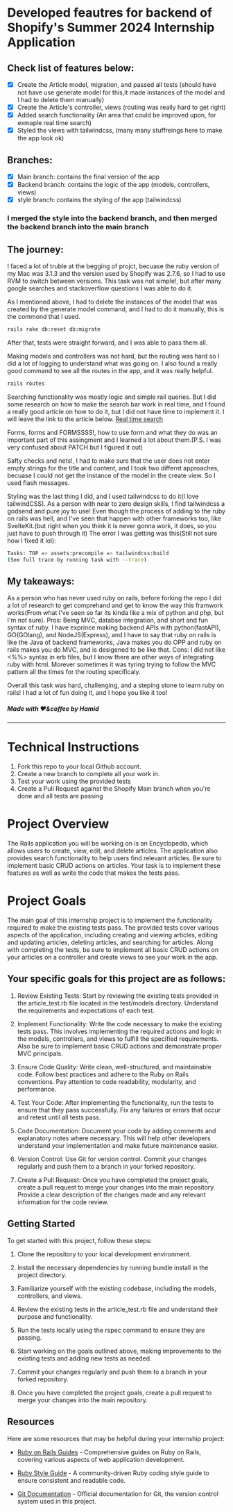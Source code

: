 # Developed feautres for backend of Shopify's Summer 2024 Internship Application
## Check list of features below:
- [x] Create the Article model, migration, and passed all tests (should have not have use generate model for this,it made instances of the model and I had to delete them manually)
- [x] Create the Article's controller, views (routing was really hard to get right)
- [x] Added search functionality (An area that could be improved upon, for exmaple real time search)
- [x] Styled the views with tailwindcss, (many many stuffreings here to make the app look ok)

## Branches:
- [x] Main branch: contains the final version of the app
- [x] Backend branch: contains the logic of the app (models, controllers, views)
- [x] style branch: contains the styling of the app (tailwindcss)
### I merged the style into the backend branch, and then merged the backend branch into the main branch

## The journey: 

 I faced a lot of truble at the begging of projct, becuase the ruby version of my Mac was 3.1.3 and the version used by Shopify was 2.7.6, so I had to use RVM to switch between versions. This task was not simple!, but after many google searches and stackoverflow questions I was able to do it.

 As I mentioned above, I had to delete the instances of the model that was created by the generate model command, and I had to do it manually, this is the commond that I used.
```bash
rails rake db:reset db:migrate
```
After that, tests were straight forward, and I was able to pass them all.

 Making models and controllers was not hard, but the routing was hard so I did a lot of logging to understand what was going on. I also found a really good command to see all the routes in the app, and it was really helpful.
```bash
rails routes
```
 Searching functionality was mostly logic and simple rail queries. But I did some research on how to make the search bar work in real time, and I found a really good article on how to do it, but I did not have time to implement it. I will leave the link to the article below.
[Real time search](https://webcrunch.com/posts/turbo-charged-real-time-search-ruby-on-rails-7)

 Forms, forms and FORMSSSS!, how to use form and what they do was an important part of this assingment and I learned a lot about them.(P.S. I was very confused about PATCH but I figured it out)

 Safty checks and nets!, I had to make sure that the user does not enter empty strings for the title and content, and I took two differnt approaches, becuase I could not get the instance of the model in the create view. So I used flash messages.

 Styling was the last thing I did, and I used tailwindcss to do it(I love tailwindCSS). As a person with near to zero design skills, I find tailwindcss a godsend and pure joy to use! Even though the process of adding to the ruby on rails was hell, and I've seen that happen with other frameworks too, like SvelteKit.(but right when you think it is never gonna work, it does, so you just have to push through it)
 The error I was getting was this(Still not sure how I fixed it lol):
```bash
Tasks: TOP => assets:precompile => tailwindcss:build
(See full trace by running task with --trace)
```

## My takeaways:
 As a person who has never used ruby on rails, before forking the repo I did a lot of research to get comprehand and get to know the way this framwork works(From what I've seen so far its kinda like a mix of python and php, but I'm not sure).
 Pros: Being MVC, databse integration, and short and fun syntax of ruby. I have exprince making backend APIs with python(fastAPI), GO(GOlang), and NodeJS(Express), and I have to say that ruby on rails is like the Java of backend frameworks, Java makes you do OPP and ruby on rails makes you do MVC, and is desigened to be like that.
 Cons: I did not like <%%> syntax in erb files, but I know there are other ways of integrating ruby with html. Morever sometimes it was tyring trying to follow the MVC pattern all the times for the routing specificaly.

 Overall this task was hard, challenging, and a steping stone to learn ruby on rails! I had a lot of fun doing it, and I hope you like it too!

##### Made with ❤️&coffee by Hamid
----
# Technical Instructions
1. Fork this repo to your local Github account.
2. Create a new branch to complete all your work in.
3. Test your work using the provided tests
4. Create a Pull Request against the Shopify Main branch when you're done and all tests are passing

# Project Overview
The Rails application you will be working on is an Encyclopedia, which allows users to create, view, edit, and delete articles. The application also provides search functionality to help users find relevant articles. Be sure to implement basic CRUD actions on articles. Your task is to implement these features as well as write the code that makes the tests pass.

# Project Goals
The main goal of this internship project is to implement the functionality required to make the existing tests pass. The provided tests cover various aspects of the application, including creating and viewing articles, editing and updating articles, deleting articles, and searching for articles. Along with completing the tests, be sure to implement all basic CRUD actions on your articles on a controller and create views to see your work in the app.

## Your specific goals for this project are as follows:

1. Review Existing Tests: Start by reviewing the existing tests provided in the article_test.rb file located in the test/models directory. Understand the requirements and expectations of each test.

2. Implement Functionality: Write the code necessary to make the existing tests pass. This involves implementing the required actions and logic in the models, controllers, and views to fulfill the specified requirements. Also be sure to implement basic CRUD actions and demonstrate proper MVC principals.

3. Ensure Code Quality: Write clean, well-structured, and maintainable code. Follow best practices and adhere to the Ruby on Rails conventions. Pay attention to code readability, modularity, and performance.

4. Test Your Code: After implementing the functionality, run the tests to ensure that they pass successfully. Fix any failures or errors that occur and retest until all tests pass.

5. Code Documentation: Document your code by adding comments and explanatory notes where necessary. This will help other developers understand your implementation and make future maintenance easier.

6. Version Control: Use Git for version control. Commit your changes regularly and push them to a branch in your forked repository.

7. Create a Pull Request: Once you have completed the project goals, create a pull request to merge your changes into the main repository. Provide a clear description of the changes made and any relevant information for the code review.

## Getting Started
To get started with this project, follow these steps:

1. Clone the repository to your local development environment.

2. Install the necessary dependencies by running bundle install in the project directory.

3. Familiarize yourself with the existing codebase, including the models, controllers, and views.

4. Review the existing tests in the article_test.rb file and understand their purpose and functionality.

5. Run the tests locally using the rspec command to ensure they are passing.

6. Start working on the goals outlined above, making improvements to the existing tests and adding new tests as needed.

7. Commit your changes regularly and push them to a branch in your forked repository.

8. Once you have completed the project goals, create a pull request to merge your changes into the main repository.

## Resources
Here are some resources that may be helpful during your internship project:

- [Ruby on Rails Guides](https://guides.rubyonrails.org/) - Comprehensive guides on Ruby on Rails, covering various aspects of web application development.

- [Ruby Style Guide](https://rubystyle.guide/) - A community-driven Ruby coding style guide to ensure consistent and readable code.

- [Git Documentation](https://git-scm.com/doc) - Official documentation for Git, the version control system used in this project.
